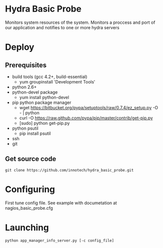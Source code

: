 Hydra Basic Probe
=================

Monitors system resources of the system.
Monitors a proccess and port of our application and notifies to one or more hydra servers

# Deploy

## Prerequisites
* build tools (gcc 4.2+, build-essential)
  * yum groupinstall 'Development Tools'
* python 2.6+
* python-devel package
  * yum install python-devel
* pip python package manager 
  * wget https://bitbucket.org/pypa/setuptools/raw/0.7.4/ez_setup.py -O - | python
  * curl -O https://raw.github.com/pypa/pip/master/contrib/get-pip.py
  * [sudo] python get-pip.py
* python psutil
  * pip install psutil 
* ssh
* git

## Get source code

```
git clone https://github.com/innotech/hydra_basic_probe.git
```

# Configuring

First tune config file. See example with documetation at nagios_basic_probe.cfg

# Launching
```
python app_manager_info_server.py [-c config_file]
```
